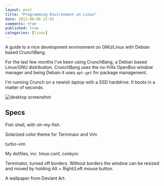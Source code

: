 ```yaml
---
layout: post
title: "Programming Environment on Linux"
date: 2013-08-06 21:01
comments: true
published: true
categories: [linux]
---
```


A guide to a nice development environment on GNU/Linux with Debian based
CrunchBang.

<!--more-->

For the last few months I've been using CrunchBang, a Debian based Linux/GNU
distribution. CrunchBang uses the no-frills OpenBox window manager and being
Debain it uses `apt-get` for package management.

I'm running Crunch on a newish laptop with a SSD harddrive. It boots in a
matter of seconds.

![desktop screenshot](/images/vim-crunch.png)

## Specs

Fish shell, with oh-my-fish.

Solarized color theme for Terminaor and Vim

turbo-vim

My dotfiles, inc. tmux.conf, conkyrc

Terminator, turned off borders. Without borders the window can be resized and
moved by holding Alt + Right/Left mouse button.

A wallpaper from Deviant Art.

